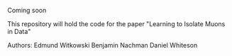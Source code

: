 Coming soon

This repository will hold the code for the paper "Learning to Isolate
Muons in Data"

Authors:
Edmund Witkowski
Benjamin Nachman
Daniel Whiteson
